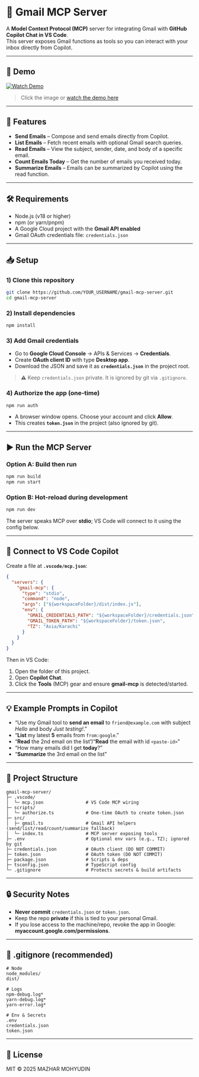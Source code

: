 # 📧 Gmail MCP Server

A **Model Context Protocol (MCP)** server for integrating Gmail with **GitHub Copilot Chat in VS Code**.  
This server exposes Gmail functions as tools so you can interact with your inbox directly from Copilot.

---

## 🎥 Demo

[![Watch Demo](https://img.youtube.com/vi/YhedLMuceyg/hqdefault.jpg)](https://www.youtube.com/watch?v=YhedLMuceyg)

> Click the image or [watch the demo here](https://www.youtube.com/watch?v=YhedLMuceyg)

---

## 🚀 Features
- **Send Emails** – Compose and send emails directly from Copilot.  
- **List Emails** – Fetch recent emails with optional Gmail search queries.  
- **Read Emails** – View the subject, sender, date, and body of a specific email.  
- **Count Emails Today** – Get the number of emails you received today.  
- **Summarize Emails** – Emails can be summarized by Copilot using the read function.  

---

## 🛠 Requirements
- Node.js (v18 or higher)  
- npm (or yarn/pnpm)  
- A Google Cloud project with the **Gmail API enabled**  
- Gmail OAuth credentials file: `credentials.json`  

---

## 📥 Setup

### 1) Clone this repository
```bash
git clone https://github.com/YOUR_USERNAME/gmail-mcp-server.git
cd gmail-mcp-server
```

### 2) Install dependencies
```bash
npm install
```

### 3) Add Gmail credentials
- Go to **Google Cloud Console** → APIs & Services → **Credentials**.  
- Create **OAuth client ID** with type **Desktop app**.  
- Download the JSON and save it as **`credentials.json`** in the project root.

> ⚠️ Keep `credentials.json` private. It is ignored by git via `.gitignore`.

### 4) Authorize the app (one-time)
```bash
npm run auth
```
- A browser window opens. Choose your account and click **Allow**.  
- This creates **`token.json`** in the project (also ignored by git).

---

## ▶️ Run the MCP Server

### Option A: Build then run
```bash
npm run build
npm run start
```

### Option B: Hot-reload during development
```bash
npm run dev
```

The server speaks MCP over **stdio**; VS Code will connect to it using the config below.

---

## 🧩 Connect to VS Code Copilot

Create a file at **`.vscode/mcp.json`**:

```json
{
  "servers": {
    "gmail-mcp": {
      "type": "stdio",
      "command": "node",
      "args": ["${workspaceFolder}/dist/index.js"],
      "env": {
        "GMAIL_CREDENTIALS_PATH": "${workspaceFolder}/credentials.json",
        "GMAIL_TOKEN_PATH": "${workspaceFolder}/token.json",
        "TZ": "Asia/Karachi"
      }
    }
  }
}
```

Then in VS Code:
1. Open the folder of this project.  
2. Open **Copilot Chat**.  
3. Click the **Tools** (MCP) gear and ensure **gmail-mcp** is detected/started.

---

## 💡 Example Prompts in Copilot

- “Use my Gmail tool to **send an email** to `friend@example.com` with subject *Hello* and body *Just testing!*.”  
- “**List** my latest **5** emails from `from:google`.”  
- “**Read** the 2nd email on the list”/“**Read** the email with id `<paste-id>`”  
- “How many emails did I get **today**?”  
- “**Summarize** the 3rd email on the list”

---

## 📂 Project Structure

```
gmail-mcp-server/
├─ .vscode/
│  └─ mcp.json                # VS Code MCP wiring
├─ scripts/
│  └─ authorize.ts            # One-time OAuth to create token.json
├─ src/
│  ├─ gmail.ts                # Gmail API helpers (send/list/read/count/summarize fallback)
│  └─ index.ts                # MCP server exposing tools
├─ .env                       # Optional env vars (e.g., TZ); ignored by git
├─ credentials.json           # OAuth client (DO NOT COMMIT)
├─ token.json                 # OAuth token (DO NOT COMMIT)
├─ package.json               # Scripts & deps
├─ tsconfig.json              # TypeScript config
└─ .gitignore                 # Protects secrets & build artifacts
```

---

## 🔒 Security Notes
- **Never commit** `credentials.json` or `token.json`.  
- Keep the repo **private** if this is tied to your personal Gmail.  
- If you lose access to the machine/repo, revoke the app in Google: **myaccount.google.com/permissions**.

---

## 🧱 .gitignore (recommended)

```gitignore
# Node
node_modules/
dist/

# Logs
npm-debug.log*
yarn-debug.log*
yarn-error.log*

# Env & Secrets
.env
credentials.json
token.json
```

---

## 📜 License
MIT © 2025 MAZHAR MOHYUDIN
